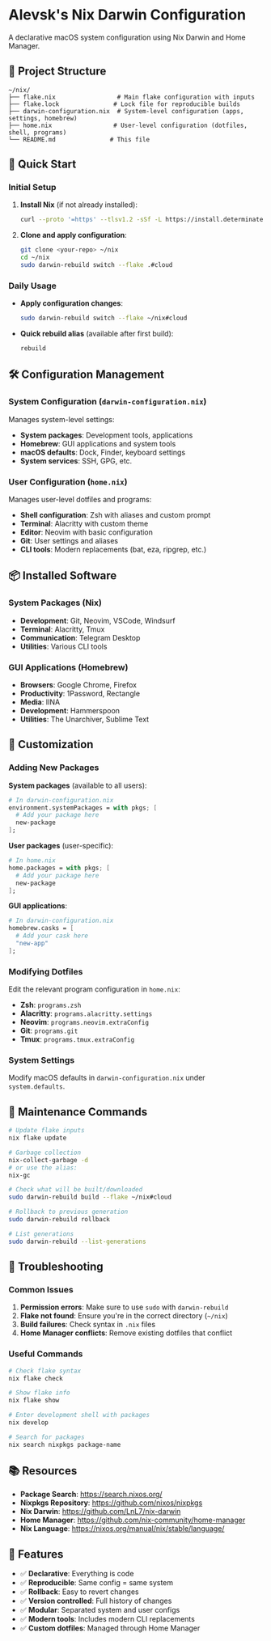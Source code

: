 # Alevsk's Nix Darwin Configuration

A declarative macOS system configuration using Nix Darwin and Home Manager.

## 📁 Project Structure

```
~/nix/
├── flake.nix                 # Main flake configuration with inputs
├── flake.lock               # Lock file for reproducible builds
├── darwin-configuration.nix  # System-level configuration (apps, settings, homebrew)
├── home.nix                 # User-level configuration (dotfiles, shell, programs)
└── README.md               # This file
```

## 🚀 Quick Start

### Initial Setup

1. **Install Nix** (if not already installed):
   ```bash
   curl --proto '=https' --tlsv1.2 -sSf -L https://install.determinate.systems/nix | sh -s -- install
   ```

2. **Clone and apply configuration**:
   ```bash
   git clone <your-repo> ~/nix
   cd ~/nix
   sudo darwin-rebuild switch --flake .#cloud
   ```

### Daily Usage

- **Apply configuration changes**:
  ```bash
  sudo darwin-rebuild switch --flake ~/nix#cloud
  ```
  
- **Quick rebuild alias** (available after first build):
  ```bash
  rebuild
  ```

## 🛠️ Configuration Management

### System Configuration (`darwin-configuration.nix`)

Manages system-level settings:
- **System packages**: Development tools, applications
- **Homebrew**: GUI applications and system tools
- **macOS defaults**: Dock, Finder, keyboard settings
- **System services**: SSH, GPG, etc.

### User Configuration (`home.nix`)

Manages user-level dotfiles and programs:
- **Shell configuration**: Zsh with aliases and custom prompt
- **Terminal**: Alacritty with custom theme
- **Editor**: Neovim with basic configuration
- **Git**: User settings and aliases
- **CLI tools**: Modern replacements (bat, eza, ripgrep, etc.)

## 📦 Installed Software

### System Packages (Nix)
- **Development**: Git, Neovim, VSCode, Windsurf
- **Terminal**: Alacritty, Tmux
- **Communication**: Telegram Desktop
- **Utilities**: Various CLI tools

### GUI Applications (Homebrew)
- **Browsers**: Google Chrome, Firefox
- **Productivity**: 1Password, Rectangle
- **Media**: IINA
- **Development**: Hammerspoon
- **Utilities**: The Unarchiver, Sublime Text

## 🔧 Customization

### Adding New Packages

**System packages** (available to all users):
```nix
# In darwin-configuration.nix
environment.systemPackages = with pkgs; [
  # Add your package here
  new-package
];
```

**User packages** (user-specific):
```nix
# In home.nix
home.packages = with pkgs; [
  # Add your package here
  new-package
];
```

**GUI applications**:
```nix
# In darwin-configuration.nix
homebrew.casks = [
  # Add your cask here
  "new-app"
];
```

### Modifying Dotfiles

Edit the relevant program configuration in `home.nix`:
- **Zsh**: `programs.zsh`
- **Alacritty**: `programs.alacritty.settings`
- **Neovim**: `programs.neovim.extraConfig`
- **Git**: `programs.git`
- **Tmux**: `programs.tmux.extraConfig`

### System Settings

Modify macOS defaults in `darwin-configuration.nix` under `system.defaults`.

## 🔄 Maintenance Commands

```bash
# Update flake inputs
nix flake update

# Garbage collection
nix-collect-garbage -d
# or use the alias:
nix-gc

# Check what will be built/downloaded
sudo darwin-rebuild build --flake ~/nix#cloud

# Rollback to previous generation
sudo darwin-rebuild rollback

# List generations
sudo darwin-rebuild --list-generations
```

## 🐛 Troubleshooting

### Common Issues

1. **Permission errors**: Make sure to use `sudo` with `darwin-rebuild`
2. **Flake not found**: Ensure you're in the correct directory (`~/nix`)
3. **Build failures**: Check syntax in `.nix` files
4. **Home Manager conflicts**: Remove existing dotfiles that conflict

### Useful Commands

```bash
# Check flake syntax
nix flake check

# Show flake info
nix flake show

# Enter development shell with packages
nix develop

# Search for packages
nix search nixpkgs package-name
```

## 📚 Resources

- **Package Search**: https://search.nixos.org/
- **Nixpkgs Repository**: https://github.com/nixos/nixpkgs
- **Nix Darwin**: https://github.com/LnL7/nix-darwin
- **Home Manager**: https://github.com/nix-community/home-manager
- **Nix Language**: https://nixos.org/manual/nix/stable/language/

## 🎯 Features

- ✅ **Declarative**: Everything is code
- ✅ **Reproducible**: Same config = same system
- ✅ **Rollback**: Easy to revert changes
- ✅ **Version controlled**: Full history of changes
- ✅ **Modular**: Separated system and user configs
- ✅ **Modern tools**: Includes modern CLI replacements
- ✅ **Custom dotfiles**: Managed through Home Manager